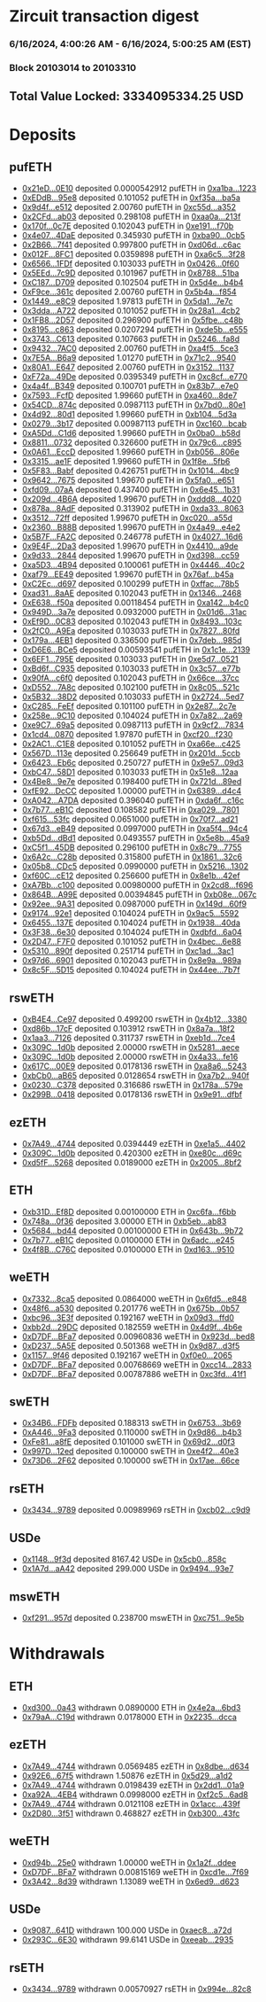 # Zircuit transaction digest
### 6/16/2024, 4:00:26 AM - 6/16/2024, 5:00:25 AM (EST)
### Block 20103014 to 20103310

## Total Value Locked: 3334095334.25 USD

# Deposits
## pufETH
- [0x21eD...0E10](https://etherscan.io/address/0x21eDae7e38139572B33DBC48dEb9D6159dfD0E10) deposited 0.0000542912 pufETH in [0xa1ba...1223](https://etherscan.io/tx/0x21eDae7e38139572B33DBC48dEb9D6159dfD0E10)
- [0xEDdB...95e8](https://etherscan.io/address/0xEDdB29c9EF0948A800733C2F8b203ca3D32895e8) deposited 0.101052 pufETH in [0xf35a...ba5a](https://etherscan.io/tx/0xEDdB29c9EF0948A800733C2F8b203ca3D32895e8)
- [0x9d4f...e512](https://etherscan.io/address/0x9d4f1c4C5F893b291fB9778c3a61767fF856e512) deposited 2.00760 pufETH in [0xc55d...a352](https://etherscan.io/tx/0x9d4f1c4C5F893b291fB9778c3a61767fF856e512)
- [0x2CFd...ab03](https://etherscan.io/address/0x2CFde5f48c96063A60929f945ce1b4711Db5ab03) deposited 0.298108 pufETH in [0xaa0a...213f](https://etherscan.io/tx/0x2CFde5f48c96063A60929f945ce1b4711Db5ab03)
- [0x170f...0c7E](https://etherscan.io/address/0x170f42f8A0D6ab3460E8e79c076d4DeE09A20c7E) deposited 0.102043 pufETH in [0xe191...f70b](https://etherscan.io/tx/0x170f42f8A0D6ab3460E8e79c076d4DeE09A20c7E)
- [0x4e07...4DaE](https://etherscan.io/address/0x4e07ff47359E60b4Ce52d2f8d20dDE9131434DaE) deposited 0.345930 pufETH in [0xba90...0cb5](https://etherscan.io/tx/0x4e07ff47359E60b4Ce52d2f8d20dDE9131434DaE)
- [0x2B66...7f41](https://etherscan.io/address/0x2B668d45E59332Fd6488DCCc8E7D14F4dcfC7f41) deposited 0.997800 pufETH in [0xd06d...c6ac](https://etherscan.io/tx/0x2B668d45E59332Fd6488DCCc8E7D14F4dcfC7f41)
- [0x012F...8FC1](https://etherscan.io/address/0x012F9EA561891403BC7BC4C55440A4eB8C3C8FC1) deposited 0.0359898 pufETH in [0xa6c5...3f28](https://etherscan.io/tx/0x012F9EA561891403BC7BC4C55440A4eB8C3C8FC1)
- [0x6566...1FDf](https://etherscan.io/address/0x65669B8fD25090cC89dE4A07F4d7Eb10C69D1FDf) deposited 0.103033 pufETH in [0x0426...0f60](https://etherscan.io/tx/0x65669B8fD25090cC89dE4A07F4d7Eb10C69D1FDf)
- [0x5EEd...7c9D](https://etherscan.io/address/0x5EEd775231472234Bf80672Dec610c2ea9847c9D) deposited 0.101967 pufETH in [0x8788...51ba](https://etherscan.io/tx/0x5EEd775231472234Bf80672Dec610c2ea9847c9D)
- [0xC187...D709](https://etherscan.io/address/0xC18735baC2A6246162ae7C2dCf91C7560838D709) deposited 0.102504 pufETH in [0x5d4e...b4b4](https://etherscan.io/tx/0xC18735baC2A6246162ae7C2dCf91C7560838D709)
- [0xF9ce...361c](https://etherscan.io/address/0xF9ce85d949217eBA674d4a8829BC7fe1663f361c) deposited 2.00760 pufETH in [0x5b4a...f854](https://etherscan.io/tx/0xF9ce85d949217eBA674d4a8829BC7fe1663f361c)
- [0x1449...e8C9](https://etherscan.io/address/0x144957C9f4E4FC2f0Af44df5605D421eCE41e8C9) deposited 1.97813 pufETH in [0x5da1...7e7c](https://etherscan.io/tx/0x144957C9f4E4FC2f0Af44df5605D421eCE41e8C9)
- [0x3dda...A722](https://etherscan.io/address/0x3dda0f873eb95B9DB2AD63c371646B87a659A722) deposited 0.101052 pufETH in [0x28a1...4cb2](https://etherscan.io/tx/0x3dda0f873eb95B9DB2AD63c371646B87a659A722)
- [0x1FB8...2D57](https://etherscan.io/address/0x1FB897A5DE559371cF9B5ED8C24f9DB068E02D57) deposited 0.296900 pufETH in [0x5fbe...c48b](https://etherscan.io/tx/0x1FB897A5DE559371cF9B5ED8C24f9DB068E02D57)
- [0x8195...c863](https://etherscan.io/address/0x819558ba4d4514D1730Fd664B4f85711ea50c863) deposited 0.0207294 pufETH in [0xde5b...e555](https://etherscan.io/tx/0x819558ba4d4514D1730Fd664B4f85711ea50c863)
- [0x3743...C613](https://etherscan.io/address/0x37439a4312f33228c55178CECf8af04b955CC613) deposited 0.107663 pufETH in [0x5246...fa8d](https://etherscan.io/tx/0x37439a4312f33228c55178CECf8af04b955CC613)
- [0x9432...7AC0](https://etherscan.io/address/0x943234653A7e7a582fFf415C62F6984F7c977AC0) deposited 2.00760 pufETH in [0xa4f5...5ce3](https://etherscan.io/tx/0x943234653A7e7a582fFf415C62F6984F7c977AC0)
- [0x7E5A...B6a9](https://etherscan.io/address/0x7E5A0544f0FB05b4f574e4728fbfbf3C363cB6a9) deposited 1.01270 pufETH in [0x71c2...9540](https://etherscan.io/tx/0x7E5A0544f0FB05b4f574e4728fbfbf3C363cB6a9)
- [0x80A1...E647](https://etherscan.io/address/0x80A135680f56620D58bC2a6eCB19E943EeCfE647) deposited 2.00760 pufETH in [0x3152...1137](https://etherscan.io/tx/0x80A135680f56620D58bC2a6eCB19E943EeCfE647)
- [0xF72a...49De](https://etherscan.io/address/0xF72adB117D239BEA8b7F3E25792B9f1b452B49De) deposited 0.0395349 pufETH in [0xc8cf...e770](https://etherscan.io/tx/0xF72adB117D239BEA8b7F3E25792B9f1b452B49De)
- [0x4a4f...B349](https://etherscan.io/address/0x4a4f194F863347B1a55f67987aF4cdD9EC97B349) deposited 0.100701 pufETH in [0x83b7...e7e0](https://etherscan.io/tx/0x4a4f194F863347B1a55f67987aF4cdD9EC97B349)
- [0x7593...FcfD](https://etherscan.io/address/0x75930D9623F7A3b19e8E0a5B846ada7B1631FcfD) deposited 1.99660 pufETH in [0xa460...8de7](https://etherscan.io/tx/0x75930D9623F7A3b19e8E0a5B846ada7B1631FcfD)
- [0x54CD...874c](https://etherscan.io/address/0x54CDa96E02f6c79Ab8FAf9dED06891fcE4a8874c) deposited 0.0987113 pufETH in [0x7bd0...80e1](https://etherscan.io/tx/0x54CDa96E02f6c79Ab8FAf9dED06891fcE4a8874c)
- [0x4d92...80d1](https://etherscan.io/address/0x4d921578a5329E18538F9db312F8294a6f7580d1) deposited 1.99660 pufETH in [0xb104...5d3a](https://etherscan.io/tx/0x4d921578a5329E18538F9db312F8294a6f7580d1)
- [0x0279...3b17](https://etherscan.io/address/0x0279A02ed32618AC55774f90c1134eC9ad813b17) deposited 0.00987113 pufETH in [0xc160...bcab](https://etherscan.io/tx/0x0279A02ed32618AC55774f90c1134eC9ad813b17)
- [0xA5Dd...C1d6](https://etherscan.io/address/0xA5Dd15219c572cD78B56dA14AFD8fBc67341C1d6) deposited 1.99660 pufETH in [0x0ba0...b58d](https://etherscan.io/tx/0xA5Dd15219c572cD78B56dA14AFD8fBc67341C1d6)
- [0x8811...0732](https://etherscan.io/address/0x88112Fe5153086D19526F11abDFbAC22ccFD0732) deposited 0.326600 pufETH in [0x79c6...c895](https://etherscan.io/tx/0x88112Fe5153086D19526F11abDFbAC22ccFD0732)
- [0x0A61...EccD](https://etherscan.io/address/0x0A618A2fD135c435C4087D8Df857B1b84797EccD) deposited 1.99660 pufETH in [0xb056...806e](https://etherscan.io/tx/0x0A618A2fD135c435C4087D8Df857B1b84797EccD)
- [0x3315...ae1F](https://etherscan.io/address/0x3315e6Fb17Fb746e4E3d6ca3cbeC9B29344eae1F) deposited 1.99660 pufETH in [0x1f8e...5fb6](https://etherscan.io/tx/0x3315e6Fb17Fb746e4E3d6ca3cbeC9B29344eae1F)
- [0x5F83...Babf](https://etherscan.io/address/0x5F83faD29EE49F13C33A2Da2a2504dc7f180Babf) deposited 0.426751 pufETH in [0x1014...4bc9](https://etherscan.io/tx/0x5F83faD29EE49F13C33A2Da2a2504dc7f180Babf)
- [0x9642...7675](https://etherscan.io/address/0x964253709E6FB133934ddF80A0108fe5F61D7675) deposited 1.99670 pufETH in [0x5fa0...e651](https://etherscan.io/tx/0x964253709E6FB133934ddF80A0108fe5F61D7675)
- [0xfd09...07aA](https://etherscan.io/address/0xfd09c807fE2DA4c8aD8204424e8E6073295A07aA) deposited 0.437400 pufETH in [0x6e45...1b31](https://etherscan.io/tx/0xfd09c807fE2DA4c8aD8204424e8E6073295A07aA)
- [0x209d...4B6A](https://etherscan.io/address/0x209d6b64A84389Bc3c9A942D2b273b13f0364B6A) deposited 1.99670 pufETH in [0xddd8...4020](https://etherscan.io/tx/0x209d6b64A84389Bc3c9A942D2b273b13f0364B6A)
- [0x878a...8AdF](https://etherscan.io/address/0x878a44FCB56b7379e2D299A8512b0C100Aa48AdF) deposited 0.313902 pufETH in [0xda33...8063](https://etherscan.io/tx/0x878a44FCB56b7379e2D299A8512b0C100Aa48AdF)
- [0x3512...72ff](https://etherscan.io/address/0x351228a35059C73CBfaA9753FefCA36d50D972ff) deposited 1.99670 pufETH in [0xc020...a55d](https://etherscan.io/tx/0x351228a35059C73CBfaA9753FefCA36d50D972ff)
- [0x2360...B88B](https://etherscan.io/address/0x2360A2AFBB92B38427ff9854198969A28468B88B) deposited 1.99670 pufETH in [0x4a49...e4e2](https://etherscan.io/tx/0x2360A2AFBB92B38427ff9854198969A28468B88B)
- [0x5B7F...FA2C](https://etherscan.io/address/0x5B7F2Fe0dC32633a8fB91B664256d4180d65FA2C) deposited 0.246778 pufETH in [0x4027...16d6](https://etherscan.io/tx/0x5B7F2Fe0dC32633a8fB91B664256d4180d65FA2C)
- [0x9E4F...2Da3](https://etherscan.io/address/0x9E4FeB050f3445311CC77b4F87a7c0c9Dbf02Da3) deposited 1.99670 pufETH in [0x4410...a9de](https://etherscan.io/tx/0x9E4FeB050f3445311CC77b4F87a7c0c9Dbf02Da3)
- [0x9d33...2844](https://etherscan.io/address/0x9d33f09A5de0cA10e546C69779013d7357A82844) deposited 1.99670 pufETH in [0xd398...cc59](https://etherscan.io/tx/0x9d33f09A5de0cA10e546C69779013d7357A82844)
- [0xa5D3...4B94](https://etherscan.io/address/0xa5D3413A8467b154377811588883E87A8E4f4B94) deposited 0.100061 pufETH in [0x4446...40c2](https://etherscan.io/tx/0xa5D3413A8467b154377811588883E87A8E4f4B94)
- [0xaf79...EE49](https://etherscan.io/address/0xaf79a130D0B601B208324d67E87CD370Da32EE49) deposited 1.99670 pufETH in [0x76af...b45a](https://etherscan.io/tx/0xaf79a130D0B601B208324d67E87CD370Da32EE49)
- [0xC2Ec...d697](https://etherscan.io/address/0xC2EcD3065b4d0D7C21B35bCed2f17B2ea5DDd697) deposited 0.100299 pufETH in [0xffac...78b5](https://etherscan.io/tx/0xC2EcD3065b4d0D7C21B35bCed2f17B2ea5DDd697)
- [0xad31...8aAE](https://etherscan.io/address/0xad3158Af2b3a5adc5182143b8b066121546C8aAE) deposited 0.102043 pufETH in [0x1346...2468](https://etherscan.io/tx/0xad3158Af2b3a5adc5182143b8b066121546C8aAE)
- [0xE638...f50a](https://etherscan.io/address/0xE638deD0e00b3e7C67404aBa44CAA28Ea0CAf50a) deposited 0.00118454 pufETH in [0xa142...b4c0](https://etherscan.io/tx/0xE638deD0e00b3e7C67404aBa44CAA28Ea0CAf50a)
- [0x949D...3a7e](https://etherscan.io/address/0x949D7b94ea273Dc3B83a8Ecbe98e58d882893a7e) deposited 0.0932000 pufETH in [0x01d6...31ac](https://etherscan.io/tx/0x949D7b94ea273Dc3B83a8Ecbe98e58d882893a7e)
- [0xEf9D...0C83](https://etherscan.io/address/0xEf9D6E88a6AdFd33ed905FCa43FDadA060Be0C83) deposited 0.102043 pufETH in [0x8493...103c](https://etherscan.io/tx/0xEf9D6E88a6AdFd33ed905FCa43FDadA060Be0C83)
- [0x2fC0...A9Ea](https://etherscan.io/address/0x2fC0D733BBd094b35eb789861C013Ff32462A9Ea) deposited 0.103033 pufETH in [0x7827...80fd](https://etherscan.io/tx/0x2fC0D733BBd094b35eb789861C013Ff32462A9Ea)
- [0x179a...4EB1](https://etherscan.io/address/0x179a9eA5608DC242B29c632873aD7e24690e4EB1) deposited 0.336500 pufETH in [0x7deb...985d](https://etherscan.io/tx/0x179a9eA5608DC242B29c632873aD7e24690e4EB1)
- [0xD6E6...BCe5](https://etherscan.io/address/0xD6E6d00506bb8B461F9b655daDB6BC3118B7BCe5) deposited 0.00593541 pufETH in [0x1c1e...2139](https://etherscan.io/tx/0xD6E6d00506bb8B461F9b655daDB6BC3118B7BCe5)
- [0x6EF1...795E](https://etherscan.io/address/0x6EF1d69268c7B49009391Fab08B6C369eAFf795E) deposited 0.103033 pufETH in [0xe5d7...0521](https://etherscan.io/tx/0x6EF1d69268c7B49009391Fab08B6C369eAFf795E)
- [0xBd6f...C935](https://etherscan.io/address/0xBd6f1E53CF5D1672aA5045AbC17b1169D123C935) deposited 0.103033 pufETH in [0x3c57...e77b](https://etherscan.io/tx/0xBd6f1E53CF5D1672aA5045AbC17b1169D123C935)
- [0x90fA...c6f0](https://etherscan.io/address/0x90fAad3621256bFDf0e385C60c1a366DE303c6f0) deposited 0.102043 pufETH in [0x66ce...37cc](https://etherscan.io/tx/0x90fAad3621256bFDf0e385C60c1a366DE303c6f0)
- [0xD552...7A8c](https://etherscan.io/address/0xD552D6a876534B2ac72a7843F6E4179DdE507A8c) deposited 0.102100 pufETH in [0x8c05...521c](https://etherscan.io/tx/0xD552D6a876534B2ac72a7843F6E4179DdE507A8c)
- [0x5B32...38D2](https://etherscan.io/address/0x5B32796F4474c646dcB6298eAE3A00cBdAc738D2) deposited 0.103033 pufETH in [0x2724...5ed7](https://etherscan.io/tx/0x5B32796F4474c646dcB6298eAE3A00cBdAc738D2)
- [0xC285...FeEf](https://etherscan.io/address/0xC285E30b2A4988e8cAD61AED8B9d7D77285FFeEf) deposited 0.101100 pufETH in [0x2e87...2c7e](https://etherscan.io/tx/0xC285E30b2A4988e8cAD61AED8B9d7D77285FFeEf)
- [0x258e...9C10](https://etherscan.io/address/0x258eae3eE3E81d09c67B4032FC9ADA4304079C10) deposited 0.104024 pufETH in [0x7a82...2a69](https://etherscan.io/tx/0x258eae3eE3E81d09c67B4032FC9ADA4304079C10)
- [0xe9C7...69a5](https://etherscan.io/address/0xe9C777F017A169b22F76358A47021f040b7E69a5) deposited 0.0987113 pufETH in [0x9cf2...7834](https://etherscan.io/tx/0xe9C777F017A169b22F76358A47021f040b7E69a5)
- [0x1cd4...0870](https://etherscan.io/address/0x1cd4bB78DBFc95b1344F63C60c226F2Fa3270870) deposited 1.97870 pufETH in [0xcf20...f230](https://etherscan.io/tx/0x1cd4bB78DBFc95b1344F63C60c226F2Fa3270870)
- [0x2AC1...C1E8](https://etherscan.io/address/0x2AC143D8053892Df54f9b0f2EA3147d334ECC1E8) deposited 0.101052 pufETH in [0xa66e...c425](https://etherscan.io/tx/0x2AC143D8053892Df54f9b0f2EA3147d334ECC1E8)
- [0x567D...113e](https://etherscan.io/address/0x567D155553aa0F903a7DE7FA6cd59B59bc6d113e) deposited 0.256649 pufETH in [0x201d...5ccb](https://etherscan.io/tx/0x567D155553aa0F903a7DE7FA6cd59B59bc6d113e)
- [0x6423...Eb6c](https://etherscan.io/address/0x6423C0D8F294A2C8778f81E75D315B8c4557Eb6c) deposited 0.250727 pufETH in [0x9e57...09d3](https://etherscan.io/tx/0x6423C0D8F294A2C8778f81E75D315B8c4557Eb6c)
- [0xbC47...58D1](https://etherscan.io/address/0xbC4760FeAF17D08329B6ffa226c7c4A0AB0658D1) deposited 0.103033 pufETH in [0x51e8...12aa](https://etherscan.io/tx/0xbC4760FeAF17D08329B6ffa226c7c4A0AB0658D1)
- [0x4Be8...9e7e](https://etherscan.io/address/0x4Be8Ae1EB33d891E1beAF80767a4335e25Ad9e7e) deposited 0.198400 pufETH in [0x721d...89ed](https://etherscan.io/tx/0x4Be8Ae1EB33d891E1beAF80767a4335e25Ad9e7e)
- [0xfE92...DcCC](https://etherscan.io/address/0xfE92b5dea7977d3307Add2b5f2C6c6C4313fDcCC) deposited 1.00000 pufETH in [0x6389...d4c4](https://etherscan.io/tx/0xfE92b5dea7977d3307Add2b5f2C6c6C4313fDcCC)
- [0xA042...A7DA](https://etherscan.io/address/0xA042663A7D1800D2EcbE0a488a4Fb2cf37F3A7DA) deposited 0.396040 pufETH in [0xda6f...c16c](https://etherscan.io/tx/0xA042663A7D1800D2EcbE0a488a4Fb2cf37F3A7DA)
- [0x7b77...eB1C](https://etherscan.io/address/0x7b77E5D015C2E1a211210c8Fe69330096652eB1C) deposited 0.108582 pufETH in [0xa029...7801](https://etherscan.io/tx/0x7b77E5D015C2E1a211210c8Fe69330096652eB1C)
- [0xf615...53fc](https://etherscan.io/address/0xf6155344C518A456c1140590195e59994b4253fc) deposited 0.0651000 pufETH in [0x70f7...ad21](https://etherscan.io/tx/0xf6155344C518A456c1140590195e59994b4253fc)
- [0x67d3...eB49](https://etherscan.io/address/0x67d3C7B2B89F6AA7DD8B4B8e06136821f48FeB49) deposited 0.0997000 pufETH in [0xa5f4...94c4](https://etherscan.io/tx/0x67d3C7B2B89F6AA7DD8B4B8e06136821f48FeB49)
- [0xb5Dd...dBd1](https://etherscan.io/address/0xb5Dd33eDB58B7cF57e64A7213C776F059D8fdBd1) deposited 0.0493557 pufETH in [0x5e8b...45a9](https://etherscan.io/tx/0xb5Dd33eDB58B7cF57e64A7213C776F059D8fdBd1)
- [0xC5f1...45DB](https://etherscan.io/address/0xC5f123686D12C1D8aEf3E8c4F4106e1cE30B45DB) deposited 0.296100 pufETH in [0x8c79...7755](https://etherscan.io/tx/0xC5f123686D12C1D8aEf3E8c4F4106e1cE30B45DB)
- [0x6A2c...C28b](https://etherscan.io/address/0x6A2c62Fa9ca0c397187dB8ae948c14B76Dd5C28b) deposited 0.315800 pufETH in [0x1861...32c6](https://etherscan.io/tx/0x6A2c62Fa9ca0c397187dB8ae948c14B76Dd5C28b)
- [0x05b8...CDc5](https://etherscan.io/address/0x05b89007c92c43895e7b1d040b211D91697aCDc5) deposited 0.0990000 pufETH in [0x5216...1302](https://etherscan.io/tx/0x05b89007c92c43895e7b1d040b211D91697aCDc5)
- [0xf60C...cE12](https://etherscan.io/address/0xf60C8A792240c2637E0D95BF1ab26E78B510cE12) deposited 0.256600 pufETH in [0x8e1b...42ef](https://etherscan.io/tx/0xf60C8A792240c2637E0D95BF1ab26E78B510cE12)
- [0xA7Bb...c100](https://etherscan.io/address/0xA7Bb21E2F62de89C6d0822c679E4312A5afac100) deposited 0.00980000 pufETH in [0x2cd8...f696](https://etherscan.io/tx/0xA7Bb21E2F62de89C6d0822c679E4312A5afac100)
- [0x864B...A99E](https://etherscan.io/address/0x864BC2d0B71a83B5B5be707b5e224799C41bA99E) deposited 0.00394845 pufETH in [0xb08e...067c](https://etherscan.io/tx/0x864BC2d0B71a83B5B5be707b5e224799C41bA99E)
- [0x92ee...9A31](https://etherscan.io/address/0x92ee883387C40F1c74CC6197C52C3B6f6c4b9A31) deposited 0.0987000 pufETH in [0x149d...60f9](https://etherscan.io/tx/0x92ee883387C40F1c74CC6197C52C3B6f6c4b9A31)
- [0x9174...92e1](https://etherscan.io/address/0x91741962D4F603762C1fD968254c0174355792e1) deposited 0.104024 pufETH in [0x9ac5...5592](https://etherscan.io/tx/0x91741962D4F603762C1fD968254c0174355792e1)
- [0x6455...137E](https://etherscan.io/address/0x645545fe13A71A4a0ef2B90316Bd765E6aE4137E) deposited 0.104024 pufETH in [0x1938...40da](https://etherscan.io/tx/0x645545fe13A71A4a0ef2B90316Bd765E6aE4137E)
- [0x3F38...6e30](https://etherscan.io/address/0x3F38FcDBfD86C482FEE8c025df51eB71ec546e30) deposited 0.104024 pufETH in [0xdbfd...6a04](https://etherscan.io/tx/0x3F38FcDBfD86C482FEE8c025df51eB71ec546e30)
- [0x2D47...F7F0](https://etherscan.io/address/0x2D477dB82c373e5E7a2017EDA82aA15ac4c4F7F0) deposited 0.101052 pufETH in [0x4bec...6e88](https://etherscan.io/tx/0x2D477dB82c373e5E7a2017EDA82aA15ac4c4F7F0)
- [0x5310...890f](https://etherscan.io/address/0x5310377bC35fB5A9F0b794e303Dee407d252890f) deposited 0.251714 pufETH in [0xc1ad...3ac1](https://etherscan.io/tx/0x5310377bC35fB5A9F0b794e303Dee407d252890f)
- [0x97d6...6901](https://etherscan.io/address/0x97d6ebaC66ECb8379f536337A060fA5770836901) deposited 0.102043 pufETH in [0x8e9a...989a](https://etherscan.io/tx/0x97d6ebaC66ECb8379f536337A060fA5770836901)
- [0x8c5F...5D15](https://etherscan.io/address/0x8c5F4aBcb762bB2fE27D2A35D41A8baC54a85D15) deposited 0.104024 pufETH in [0x44ee...7b7f](https://etherscan.io/tx/0x8c5F4aBcb762bB2fE27D2A35D41A8baC54a85D15)
## rswETH
- [0xB4E4...Ce97](https://etherscan.io/address/0xB4E4A94D1d11b71702F3ACe67D66C43061faCe97) deposited 0.499200 rswETH in [0x4b12...3380](https://etherscan.io/tx/0xB4E4A94D1d11b71702F3ACe67D66C43061faCe97)
- [0xd86b...17cF](https://etherscan.io/address/0xd86bbcfca1d5B9494197fD23e1AA5D846e9917cF) deposited 0.103912 rswETH in [0x8a7a...18f2](https://etherscan.io/tx/0xd86bbcfca1d5B9494197fD23e1AA5D846e9917cF)
- [0x1aa3...7126](https://etherscan.io/address/0x1aa3f1cD9Ea8d2389561E2703f27f56D9CbA7126) deposited 0.311737 rswETH in [0xeb1d...7ce4](https://etherscan.io/tx/0x1aa3f1cD9Ea8d2389561E2703f27f56D9CbA7126)
- [0x309C...1d0b](https://etherscan.io/address/0x309Cd1E4d92452B98F71f0c4D52252E110e61d0b) deposited 2.00000 rswETH in [0x5281...aece](https://etherscan.io/tx/0x309Cd1E4d92452B98F71f0c4D52252E110e61d0b)
- [0x309C...1d0b](https://etherscan.io/address/0x309Cd1E4d92452B98F71f0c4D52252E110e61d0b) deposited 2.00000 rswETH in [0x4a33...fe16](https://etherscan.io/tx/0x309Cd1E4d92452B98F71f0c4D52252E110e61d0b)
- [0x617C...00E9](https://etherscan.io/address/0x617C1260EE7e49152f6621D4B342349576bC00E9) deposited 0.0178136 rswETH in [0xa8a6...5243](https://etherscan.io/tx/0x617C1260EE7e49152f6621D4B342349576bC00E9)
- [0xbCb0...aB65](https://etherscan.io/address/0xbCb04846411D235bFc03F26E52fb1af09951aB65) deposited 0.0128654 rswETH in [0xa7b2...940f](https://etherscan.io/tx/0xbCb04846411D235bFc03F26E52fb1af09951aB65)
- [0x0230...C378](https://etherscan.io/address/0x0230ceF44ee93C9726dA6bC18967eE538c83C378) deposited 0.316686 rswETH in [0x178a...579e](https://etherscan.io/tx/0x0230ceF44ee93C9726dA6bC18967eE538c83C378)
- [0x299B...0418](https://etherscan.io/address/0x299B58B4cCE0aBb5D8B3e40D2926316F966b0418) deposited 0.0178136 rswETH in [0x9e91...dfbf](https://etherscan.io/tx/0x299B58B4cCE0aBb5D8B3e40D2926316F966b0418)
## ezETH
- [0x7A49...4744](https://etherscan.io/address/0x7A493Be5c2ce014cD049Bf178a1ac0Db1B434744) deposited 0.0394449 ezETH in [0xe1a5...4402](https://etherscan.io/tx/0x7A493Be5c2ce014cD049Bf178a1ac0Db1B434744)
- [0x309C...1d0b](https://etherscan.io/address/0x309Cd1E4d92452B98F71f0c4D52252E110e61d0b) deposited 0.420300 ezETH in [0xe80c...d69c](https://etherscan.io/tx/0x309Cd1E4d92452B98F71f0c4D52252E110e61d0b)
- [0xd5fF...5268](https://etherscan.io/address/0xd5fF0D4e3B810Fb4E1E903471Ab3D11E084a5268) deposited 0.0189000 ezETH in [0x2005...8bf2](https://etherscan.io/tx/0xd5fF0D4e3B810Fb4E1E903471Ab3D11E084a5268)
## ETH
- [0xb31D...Ef8D](https://etherscan.io/address/0xb31D4e5e3568b6FB15FD4121B4B8389769EDEf8D) deposited 0.00100000 ETH in [0xc6fa...f6bb](https://etherscan.io/tx/0xb31D4e5e3568b6FB15FD4121B4B8389769EDEf8D)
- [0x748a...0f36](https://etherscan.io/address/0x748a99216b16AEFBb2EA3B0E5FDDAEECD5E20f36) deposited 3.00000 ETH in [0xb5eb...ab83](https://etherscan.io/tx/0x748a99216b16AEFBb2EA3B0E5FDDAEECD5E20f36)
- [0x5684...bd44](https://etherscan.io/address/0x568438446e67Cc1e427C2699852B2c85B1c8bd44) deposited 0.00100000 ETH in [0x643b...9b72](https://etherscan.io/tx/0x568438446e67Cc1e427C2699852B2c85B1c8bd44)
- [0x7b77...eB1C](https://etherscan.io/address/0x7b77E5D015C2E1a211210c8Fe69330096652eB1C) deposited 0.0100000 ETH in [0x6adc...e245](https://etherscan.io/tx/0x7b77E5D015C2E1a211210c8Fe69330096652eB1C)
- [0x4f8B...C76C](https://etherscan.io/address/0x4f8Ba268504834B1e7951997ae2CaBba8188C76C) deposited 0.0100000 ETH in [0xd163...9510](https://etherscan.io/tx/0x4f8Ba268504834B1e7951997ae2CaBba8188C76C)
## weETH
- [0x7332...8ca5](https://etherscan.io/address/0x73323C1b133413F5D18ad881C43D94B9AE098ca5) deposited 0.0864000 weETH in [0x6fd5...e848](https://etherscan.io/tx/0x73323C1b133413F5D18ad881C43D94B9AE098ca5)
- [0x48f6...a530](https://etherscan.io/address/0x48f6d382ADb33b50944489D4f303B2B68C21a530) deposited 0.201776 weETH in [0x675b...0b57](https://etherscan.io/tx/0x48f6d382ADb33b50944489D4f303B2B68C21a530)
- [0xbc96...3E3f](https://etherscan.io/address/0xbc96B233211AD9b200b7a77d6c60B6eD868f3E3f) deposited 0.192167 weETH in [0x09d3...ffd0](https://etherscan.io/tx/0xbc96B233211AD9b200b7a77d6c60B6eD868f3E3f)
- [0xbb2d...29DC](https://etherscan.io/address/0xbb2d162A78a08f6456fc0E55aea1267BC74C29DC) deposited 0.182559 weETH in [0x4d9f...4b6e](https://etherscan.io/tx/0xbb2d162A78a08f6456fc0E55aea1267BC74C29DC)
- [0xD7DF...BFa7](https://etherscan.io/address/0xD7DF7E085214743530afF339aFC420c7c720BFa7) deposited 0.00960836 weETH in [0x923d...bed8](https://etherscan.io/tx/0xD7DF7E085214743530afF339aFC420c7c720BFa7)
- [0xD237...5A5E](https://etherscan.io/address/0xD23737Be145911829A21A3B3AbC7CBD6D58d5A5E) deposited 0.501368 weETH in [0x9d87...d3f5](https://etherscan.io/tx/0xD23737Be145911829A21A3B3AbC7CBD6D58d5A5E)
- [0x1157...9f46](https://etherscan.io/address/0x11575d9095762B5063b620Ba169642E9F2679f46) deposited 0.192167 weETH in [0xf0e0...2065](https://etherscan.io/tx/0x11575d9095762B5063b620Ba169642E9F2679f46)
- [0xD7DF...BFa7](https://etherscan.io/address/0xD7DF7E085214743530afF339aFC420c7c720BFa7) deposited 0.00768669 weETH in [0xcc14...2833](https://etherscan.io/tx/0xD7DF7E085214743530afF339aFC420c7c720BFa7)
- [0xD7DF...BFa7](https://etherscan.io/address/0xD7DF7E085214743530afF339aFC420c7c720BFa7) deposited 0.00787886 weETH in [0xc3fd...41f1](https://etherscan.io/tx/0xD7DF7E085214743530afF339aFC420c7c720BFa7)
## swETH
- [0x34B6...FDFb](https://etherscan.io/address/0x34B65ED9Ab590d7B695537EE646300E27816FDFb) deposited 0.188313 swETH in [0x6753...3b69](https://etherscan.io/tx/0x34B65ED9Ab590d7B695537EE646300E27816FDFb)
- [0xA446...9Fa3](https://etherscan.io/address/0xA446021af03D86cF6A3a67Ae57D626defa519Fa3) deposited 0.110000 swETH in [0x9d86...b4b3](https://etherscan.io/tx/0xA446021af03D86cF6A3a67Ae57D626defa519Fa3)
- [0xFe81...a8fE](https://etherscan.io/address/0xFe8112c3F9C32399692dE095810429338F0aa8fE) deposited 0.101000 swETH in [0x69d2...d0f3](https://etherscan.io/tx/0xFe8112c3F9C32399692dE095810429338F0aa8fE)
- [0x997D...12ed](https://etherscan.io/address/0x997Ddd23227c868568A0Dcda969d6E88EffD12ed) deposited 0.100000 swETH in [0xe4f2...40e3](https://etherscan.io/tx/0x997Ddd23227c868568A0Dcda969d6E88EffD12ed)
- [0x73D6...2F62](https://etherscan.io/address/0x73D6132A251506182eB6D2323A02BEB680672F62) deposited 0.100000 swETH in [0x17ae...66ce](https://etherscan.io/tx/0x73D6132A251506182eB6D2323A02BEB680672F62)
## rsETH
- [0x3434...9789](https://etherscan.io/address/0x34349c5569e7B846c3558961552D2202760A9789) deposited 0.00989969 rsETH in [0xcb02...c9d9](https://etherscan.io/tx/0x34349c5569e7B846c3558961552D2202760A9789)
## USDe
- [0x1148...9f3d](https://etherscan.io/address/0x11487f9E7E06b592896e9732d410dE3064c49f3d) deposited 8167.42 USDe in [0x5cb0...858c](https://etherscan.io/tx/0x11487f9E7E06b592896e9732d410dE3064c49f3d)
- [0x1A7d...aA42](https://etherscan.io/address/0x1A7d41Dc757b9dA445ff9576E744Bf2D1a43aA42) deposited 299.000 USDe in [0x9494...93e7](https://etherscan.io/tx/0x1A7d41Dc757b9dA445ff9576E744Bf2D1a43aA42)
## mswETH
- [0xf291...957d](https://etherscan.io/address/0xf291b752351a19e81f7B8A40790d2BDbB53a957d) deposited 0.238700 mswETH in [0xc751...9e5b](https://etherscan.io/tx/0xf291b752351a19e81f7B8A40790d2BDbB53a957d)
# Withdrawals
## ETH
- [0xd300...0a43](https://etherscan.io/address/0xd300517e3B0f205Cb538c4bcb084ed0941650a43) withdrawn 0.0890000 ETH in [0x4e2a...6bd3](https://etherscan.io/tx/0xd300517e3B0f205Cb538c4bcb084ed0941650a43)
- [0x79aA...C19d](https://etherscan.io/address/0x79aAD9Acad6054cdFB1d6916CA97641886A0C19d) withdrawn 0.0178000 ETH in [0x2235...dcca](https://etherscan.io/tx/0x79aAD9Acad6054cdFB1d6916CA97641886A0C19d)
## ezETH
- [0x7A49...4744](https://etherscan.io/address/0x7A493Be5c2ce014cD049Bf178a1ac0Db1B434744) withdrawn 0.0569485 ezETH in [0x8dbe...d634](https://etherscan.io/tx/0x7A493Be5c2ce014cD049Bf178a1ac0Db1B434744)
- [0x92E6...67f5](https://etherscan.io/address/0x92E6AB4e7bb63444c03Ddc885b7AcaFc137467f5) withdrawn 1.50876 ezETH in [0x5d29...a1d2](https://etherscan.io/tx/0x92E6AB4e7bb63444c03Ddc885b7AcaFc137467f5)
- [0x7A49...4744](https://etherscan.io/address/0x7A493Be5c2ce014cD049Bf178a1ac0Db1B434744) withdrawn 0.0198439 ezETH in [0x2dd1...01a9](https://etherscan.io/tx/0x7A493Be5c2ce014cD049Bf178a1ac0Db1B434744)
- [0xa92A...4EB4](https://etherscan.io/address/0xa92A340b21b2a913d5D47B651b45560f9d954EB4) withdrawn 0.0998000 ezETH in [0xf2c5...6ad8](https://etherscan.io/tx/0xa92A340b21b2a913d5D47B651b45560f9d954EB4)
- [0x7A49...4744](https://etherscan.io/address/0x7A493Be5c2ce014cD049Bf178a1ac0Db1B434744) withdrawn 0.0121108 ezETH in [0x1acc...439f](https://etherscan.io/tx/0x7A493Be5c2ce014cD049Bf178a1ac0Db1B434744)
- [0x2D80...3f51](https://etherscan.io/address/0x2D808FE20525ccb17643F12F3F05767C89Eb3f51) withdrawn 0.468827 ezETH in [0xb300...43fc](https://etherscan.io/tx/0x2D808FE20525ccb17643F12F3F05767C89Eb3f51)
## weETH
- [0xd94b...25e0](https://etherscan.io/address/0xd94bA27FEfAa5D995Edd80962253e02Eeec325e0) withdrawn 1.00000 weETH in [0x1a2f...ddee](https://etherscan.io/tx/0xd94bA27FEfAa5D995Edd80962253e02Eeec325e0)
- [0xD7DF...BFa7](https://etherscan.io/address/0xD7DF7E085214743530afF339aFC420c7c720BFa7) withdrawn 0.00815169 weETH in [0xcd1e...7f69](https://etherscan.io/tx/0xD7DF7E085214743530afF339aFC420c7c720BFa7)
- [0x3A42...8d39](https://etherscan.io/address/0x3A42086e4c2511E502c0b6ca87e35c8455388d39) withdrawn 1.13089 weETH in [0x6ed9...d623](https://etherscan.io/tx/0x3A42086e4c2511E502c0b6ca87e35c8455388d39)
## USDe
- [0x9087...641D](https://etherscan.io/address/0x90875A5f685BffC38fD6D8630ef5ac745409641D) withdrawn 100.000 USDe in [0xaec8...a72d](https://etherscan.io/tx/0x90875A5f685BffC38fD6D8630ef5ac745409641D)
- [0x293C...6E30](https://etherscan.io/address/0x293C6937D8D82e05B01335F7B33FBA0c8e256E30) withdrawn 99.6141 USDe in [0xeeab...2935](https://etherscan.io/tx/0x293C6937D8D82e05B01335F7B33FBA0c8e256E30)
## rsETH
- [0x3434...9789](https://etherscan.io/address/0x34349c5569e7B846c3558961552D2202760A9789) withdrawn 0.00570927 rsETH in [0x994e...82c8](https://etherscan.io/tx/0x34349c5569e7B846c3558961552D2202760A9789)

